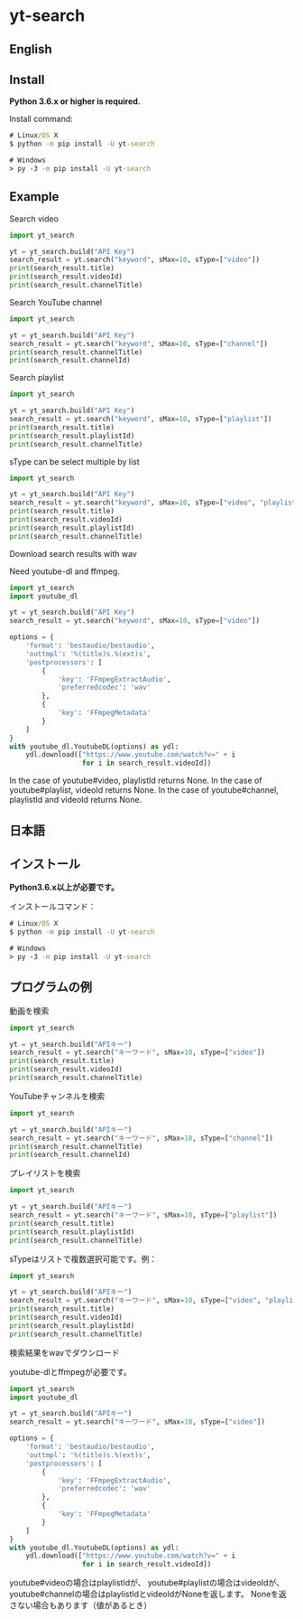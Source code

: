 # yt-search

## English

## Install

**Python 3.6.x or higher is required.**

Install command:

```cmd
# Linux/OS X
$ python -m pip install -U yt-search

# Windows
> py -3 -m pip install -U yt-search
```

## Example

Search video

```python
import yt_search

yt = yt_search.build("API Key")
search_result = yt.search("keyword", sMax=10, sType=["video"])
print(search_result.title)
print(search_result.videoId)
print(search_result.channelTitle)
```

Search YouTube channel

```python
import yt_search

yt = yt_search.build("API Key")
search_result = yt.search("keyword", sMax=10, sType=["channel"])
print(search_result.channelTitle)
print(search_result.channelId)
```

Search playlist

```python
import yt_search

yt = yt_search.build("API Key")
search_result = yt.search("keyword", sMax=10, sType=["playlist"])
print(search_result.title)
print(search_result.playlistId)
print(search_result.channelTitle)
```

sType can be select multiple by list

```python
import yt_search

yt = yt_search.build("API Key")
search_result = yt.search("keyword", sMax=10, sType=["video", "playlist"])
print(search_result.title)
print(search_result.videoId)
print(search_result.playlistId)
print(search_result.channelTitle)
```

Download search results with wav

Need youtube-dl and ffmpeg.

```python
import yt_search
import youtube_dl

yt = yt_search.build("API Key")
search_result = yt.search("keyword", sMax=10, sType=["video"])

options = {
    'format': 'bestaudio/bestaudio',
    'outtmpl': '%(title)s.%(ext)s',
    'postprocessors': [
        {
            'key': 'FFmpegExtractAudio',
            'preferredcodec': 'wav'
        },
        {
            'key': 'FFmpegMetadata'
        }
    ]
}
with youtube_dl.YoutubeDL(options) as ydl:
    ydl.download(["https://www.youtube.com/watch?v=" + i
                  for i in search_result.videoId])
```

In the case of youtube#video, playlistId returns None.
In the case of youtube#playlist, videoId returns None.
In the case of youtube#channel, playlistId and videoId returns None.

## 日本語

## インストール

**Python3.6.x以上が必要です。**

インストールコマンド：

```cmd
# Linux/OS X
$ python -m pip install -U yt-search

# Windows
> py -3 -m pip install -U yt-search
```

## プログラムの例

動画を検索

```python
import yt_search

yt = yt_search.build("APIキー")
search_result = yt.search("キーワード", sMax=10, sType=["video"])
print(search_result.title)
print(search_result.videoId)
print(search_result.channelTitle)
```

YouTubeチャンネルを検索

```python
import yt_search

yt = yt_search.build("APIキー")
search_result = yt.search("キーワード", sMax=10, sType=["channel"])
print(search_result.channelTitle)
print(search_result.channelId)
```

プレイリストを検索

```python
import yt_search

yt = yt_search.build("APIキー")
search_result = yt.search("キーワード", sMax=10, sType=["playlist"])
print(search_result.title)
print(search_result.playlistId)
print(search_result.channelTitle)
```

sTypeはリストで複数選択可能です。例：

```python
import yt_search

yt = yt_search.build("APIキー")
search_result = yt.search("キーワード", sMax=10, sType=["video", "playlist"])
print(search_result.title)
print(search_result.videoId)
print(search_result.playlistId)
print(search_result.channelTitle)
```

検索結果をwavでダウンロード

youtube-dlとffmpegが必要です。

```python
import yt_search
import youtube_dl

yt = yt_search.build("APIキー")
search_result = yt.search("キーワード", sMax=10, sType=["video"])

options = {
    'format': 'bestaudio/bestaudio',
    'outtmpl': '%(title)s.%(ext)s',
    'postprocessors': [
        {
            'key': 'FFmpegExtractAudio',
            'preferredcodec': 'wav'
        },
        {
            'key': 'FFmpegMetadata'
        }
    ]
}
with youtube_dl.YoutubeDL(options) as ydl:
    ydl.download(["https://www.youtube.com/watch?v=" + i
                  for i in search_result.videoId])
```

youtube#videoの場合はplaylistIdが、
youtube#playlistの場合はvideoIdが、
youtube#channelの場合はplaylistIdとvideoIdがNoneを返します。
Noneを返さない場合もあります（値があるとき）
